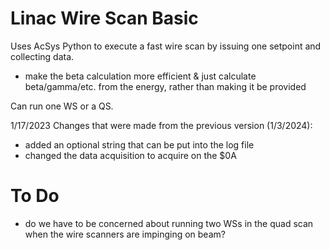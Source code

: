 # Linac Wire Scan Basic
Uses AcSys Python to execute a fast wire scan by issuing one setpoint and collecting data.  

- make the beta calculation more efficient & just calculate beta/gamma/etc. from the energy, rather than making it be provided

Can run one WS or a QS. 

1/17/2023 Changes that were made from the previous version (1/3/2024):  
- added an optional string that can be put into the log file  
- changed the data acquisition to acquire on the $0A  

# To Do
- do we have to be concerned about running two WSs in the quad scan when the wire scanners are impinging on beam? 